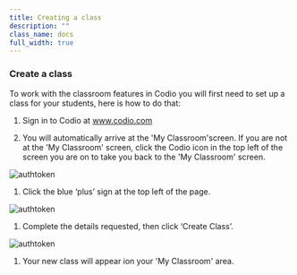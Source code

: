 ```yaml
---
title: Creating a class
description: ""
class_name: docs
full_width: true
---
```

### Create a class
To work with the classroom features in Codio you will first need to set up a class for your students, here is how to do that:

1. Sign in to Codio at www.codio.com 

1. You will automatically arrive at the 'My Classroom'screen. If you are not at the 'My Classroom' screen, click the Codio icon in the top left of the screen you are on to take you back to the 'My Classroom' screen.
<img alt="authtoken" src="/img/docs/manage_classes/create_class/codio_icon.png" class="simple"/>

1. Click the blue ‘plus’ sign at the top left of the page.
<img alt="authtoken" src="/img/docs/manage_classes/blue_plus.png" class="simple"/>

1. Complete the details requested, then click ‘Create Class’.
<img alt="authtoken" src="/img/docs/manage_classes/create_class/create_new_class.png" class="simple"/>

1. Your new class will appear ion your 'My Classroom' area.
